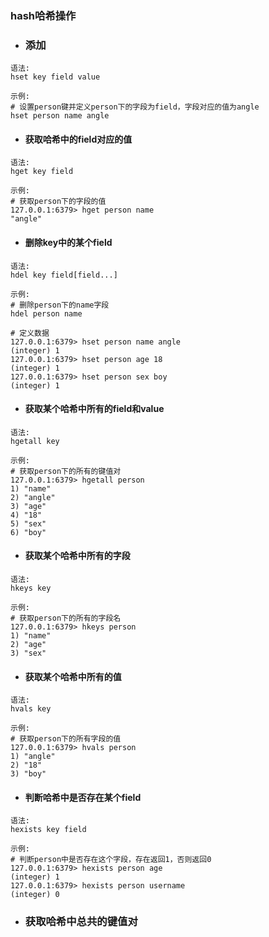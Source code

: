 ### hash哈希操作

* ### 添加

```
语法:
hset key field value

示例:
# 设置person键并定义person下的字段为field，字段对应的值为angle
hset person name angle
```

* #### 获取哈希中的field对应的值

```
语法:
hget key field

示例:
# 获取person下的字段的值
127.0.0.1:6379> hget person name
"angle"
```

* #### 删除key中的某个field

```
语法:
hdel key field[field...]

示例:
# 删除person下的name字段
hdel person name
```

```
# 定义数据
127.0.0.1:6379> hset person name angle
(integer) 1
127.0.0.1:6379> hset person age 18
(integer) 1
127.0.0.1:6379> hset person sex boy
(integer) 1
```

* #### 获取某个哈希中所有的field和value

```
语法:
hgetall key

示例:
# 获取person下的所有的键值对
127.0.0.1:6379> hgetall person
1) "name"
2) "angle"
3) "age"
4) "18"
5) "sex"
6) "boy"
```

* #### 获取某个哈希中所有的字段

```
语法:
hkeys key

示例:
# 获取person下的所有的字段名
127.0.0.1:6379> hkeys person
1) "name"
2) "age"
3) "sex"
```

* #### 获取某个哈希中所有的值

```
语法:
hvals key

示例:
# 获取person下的所有字段的值
127.0.0.1:6379> hvals person
1) "angle"
2) "18"
3) "boy"
```

* #### 判断哈希中是否存在某个field

```
语法:
hexists key field

示例:
# 判断person中是否存在这个字段，存在返回1，否则返回0
127.0.0.1:6379> hexists person age
(integer) 1
127.0.0.1:6379> hexists person username
(integer) 0
```

* ### 获取哈希中总共的键值对

```

```




